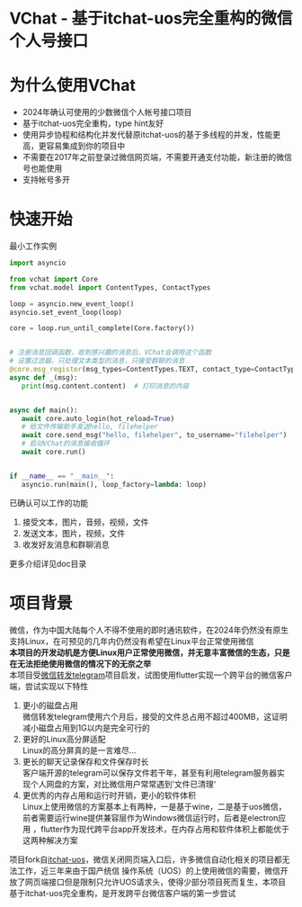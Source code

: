 # VChat - 基于itchat-uos完全重构的微信个人号接口

# 为什么使用VChat

- 2024年确认可使用的少数微信个人帐号接口项目
- 基于itchat-uos完全重构，type hint友好
- 使用异步协程和结构化并发代替原itchat-uos的基于多线程的并发，性能更高，更容易集成到你的项目中
- 不需要在2017年之前登录过微信网页端，不需要开通支付功能，新注册的微信号也能使用
- 支持帐号多开

# 快速开始

最小工作实例

```python
import asyncio

from vchat import Core
from vchat.model import ContentTypes, ContactTypes

loop = asyncio.new_event_loop()
asyncio.set_event_loop(loop)

core = loop.run_until_complete(Core.factory())


# 注册消息回调函数，收到感兴趣的消息后，VChat会调用这个函数
# 设置过滤器，只处理文本类型的消息，只接受群聊的消息
@core.msg_register(msg_types=ContentTypes.TEXT, contact_type=ContactTypes.CHATROOM)
async def _(msg):
   print(msg.content.content)  # 打印消息的内容


async def main():
   await core.auto_login(hot_reload=True)
   # 给文件传输助手发送hello, filehelper
   await core.send_msg("hello, filehelper", to_username="filehelper")
   # 启动VChat的消息接收循环
   await core.run()


if __name__ == "__main__":
   asyncio.run(main(), loop_factory=lambda: loop)
```

已确认可以工作的功能

1. 接受文本，图片，音频，视频，文件
2. 发送文本，图片，视频，文件
3. 收发好友消息和群聊消息

更多介绍详见doc目录

# 项目背景

微信，作为中国大陆每个人不得不使用的即时通讯软件，在2024年仍然没有原生支持Linux，在可预见的几年内仍然没有希望在Linux平台正常使用微信  
**本项目的开发动机是方便Linux用户正常使用微信，并无意丰富微信的生态，只是在无法拒绝使用微信的情况下的无奈之举**  
本项目受[微信转发telegram](https://github.com/zhangyile/telegram-wechat)项目启发，试图使用flutter实现一个跨平台的微信客户端，尝试实现以下特性

1. 更小的磁盘占用  
   微信转发telegram使用六个月后，接受的文件总占用不超过400MB，这证明减小磁盘占用到1G以内是完全可行的
2. 更好的Linux高分屏适配  
   Linux的高分屏真的是一言难尽...
3. 更长的聊天记录保存和文件保存时长  
   客户端开源的telegram可以保存文件若干年，甚至有利用telegram服务器实现个人网盘的方案，对比微信用户常常遇到’文件已清理‘
4. 更优秀的内存占用和运行时开销，更小的软件体积  
   Linux上使用微信的方案基本上有两种，一是基于wine，二是基于uos微信，前者需要运行wine提供兼容层作为Windows微信运行时，后者是electron应用
   ，flutter作为现代跨平台app开发技术，在内存占用和软件体积上都能优于这两种解决方案

项目fork自[itchat-uos](https://github.com/why2lyj/ItChat-UOS)，微信关闭网页端入口后，许多微信自动化相关的项目都无法工作，近三年来由于国产统信
操作系统（UOS）的上使用微信的需要，微信开放了网页端接口但是限制只允许UOS请求头，使得少部分项目死而复生，本项目基于itchat-uos完全重构，是开发跨平台微信客户端的第一步尝试